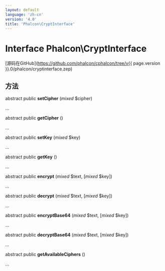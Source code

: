 ```yaml
---
layout: default
language: 'zh-cn'
version: '4.0'
title: 'Phalcon\CryptInterface'
---
```


# Interface **Phalcon\CryptInterface**

[源码在GitHub](https://github.com/phalcon/cphalcon/tree/v{{ page.version }}.0/phalcon/cryptinterface.zep)

## 方法

abstract public **setCipher** (*mixed* $cipher)

...

abstract public **getCipher** ()

...

abstract public **setKey** (*mixed* $key)

...

abstract public **getKey** ()

...

abstract public **encrypt** (*mixed* $text, [*mixed* $key])

...

abstract public **decrypt** (*mixed* $text, [*mixed* $key])

...

abstract public **encryptBase64** (*mixed* $text, [*mixed* $key])

...

abstract public **decryptBase64** (*mixed* $text, [*mixed* $key])

...

abstract public **getAvailableCiphers** ()

...